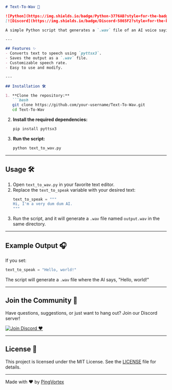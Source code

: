 ```markdown
# Text-To-Wav 🎤

![Python](https://img.shields.io/badge/Python-3776AB?style=for-the-badge&logo=python&logoColor=white)
[![Discord](https://img.shields.io/badge/Discord-5865F2?style=for-the-badge&logo=discord&logoColor=white)](https://discord.gg/Efe5ws6jcP)

A simple Python script that generates a `.wav` file of an AI voice saying whatever text you provide. Perfect for creating quick voiceovers, fun messages, or just experimenting with text-to-speech!

---

## Features ✨
- Converts text to speech using `pyttsx3`.
- Saves the output as a `.wav` file.
- Customizable speech rate.
- Easy to use and modify.

---

## Installation 🛠️

1. **Clone the repository:**
   ```bash
   git clone https://github.com/your-username/Text-To-Wav.git
   cd Text-To-Wav
   ```

2. **Install the required dependencies:**
   ```bash
   pip install pyttsx3
   ```

3. **Run the script:**
   ```bash
   python text_to_wav.py
   ```

---

## Usage 🛠

1. Open `text_to_wav.py` in your favorite text editor.
2. Replace the `text_to_speak` variable with your desired text:
   ```python
   text_to_speak = """
   Hi, I'm a very dum dum AI.
   """
   ```
3. Run the script, and it will generate a `.wav` file named `output.wav` in the same directory.

---

## Example Output 🎧

If you set:
```python
text_to_speak = "Hello, world!"
```

The script will generate a `.wav` file where the AI says, "Hello, world!"

---

## Join the Community 🎉

Have questions, suggestions, or just want to hang out? Join our Discord server!

[![Join Discord ❤️](https://img.shields.io/badge/Join%20Discord-5865F2?style=for-the-badge&logo=discord&logoColor=white)](https://discord.gg/Efe5ws6jcP)

---

## License 📜

This project is licensed under the MIT License. See the [LICENSE](LICENSE) file for details.

---

Made with ❤️ by [PingVortex](https://github.com/pingvortex)
```
